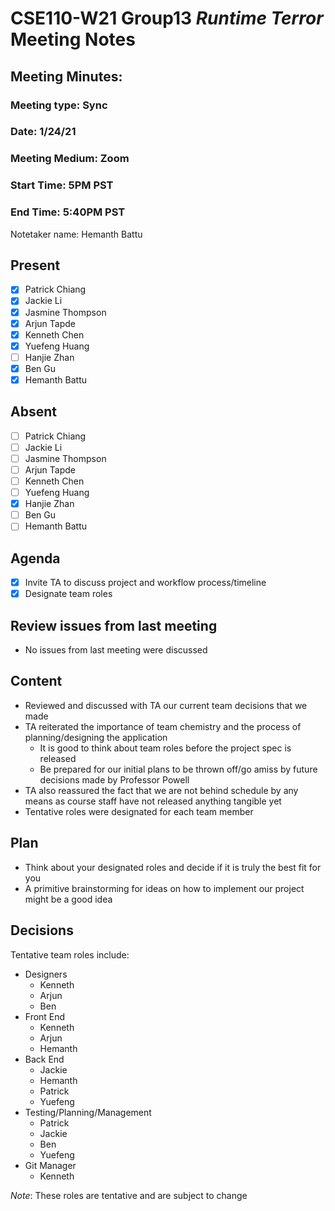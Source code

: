 # CSE110-W21 Group13 *Runtime Terror* Meeting Notes

## Meeting Minutes: 

### Meeting type: Sync

### Date: 1/24/21

### Meeting Medium: Zoom

### Start Time: 5PM PST

### End Time: 5:40PM PST

Notetaker name: Hemanth Battu

## Present

- [x] Patrick Chiang
- [x] Jackie Li
- [x] Jasmine Thompson
- [x] Arjun Tapde
- [x] Kenneth Chen
- [x] Yuefeng Huang
- [ ] Hanjie Zhan
- [x] Ben Gu
- [x] Hemanth Battu

## Absent

- [ ] Patrick Chiang
- [ ] Jackie Li
- [ ] Jasmine Thompson
- [ ] Arjun Tapde
- [ ] Kenneth Chen
- [ ] Yuefeng Huang
- [x] Hanjie Zhan
- [ ] Ben Gu
- [ ] Hemanth Battu

## Agenda

- [x] Invite TA to discuss project and workflow process/timeline
- [x] Designate team roles

## Review issues from last meeting
* No issues from last meeting were discussed

## Content
* Reviewed and discussed with TA our current team decisions that we made
* TA reiterated the importance of team chemistry and the process of planning/designing the application
  * It is good to think about team roles before the project spec is released
  * Be prepared for our initial plans to be thrown off/go amiss by future decisions made by Professor Powell
* TA also reassured the fact that we are not behind schedule by any means as course staff have not released anything tangible yet
* Tentative roles were designated for each team member
## Plan
* Think about your designated roles and decide if it is truly the best fit for you
* A primitive brainstorming for ideas on how to implement our project might be a good idea

## Decisions
Tentative team roles include:
* Designers
  * Kenneth
  * Arjun
  * Ben
* Front End
  * Kenneth 
  * Arjun
  * Hemanth
* Back End
  * Jackie
  * Hemanth
  * Patrick
  * Yuefeng
* Testing/Planning/Management
  * Patrick
  * Jackie
  * Ben
  * Yuefeng
* Git Manager
  * Kenneth
  
*Note*: These roles are tentative and are subject to change
